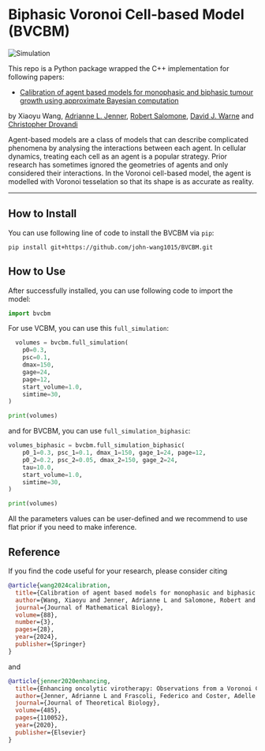 # Biphasic Voronoi Cell-based Model (BVCBM)
![Simulation](https://img.shields.io/badge/Simulation-Agent--based%20models-blue)

This repo is a Python package wrapped the C++ implementation for following papers:
- [Calibration of agent based models for monophasic and biphasic tumour growth using approximate Bayesian computation](https://link.springer.com/article/10.1007/s00285-024-02045-4)

by Xiaoyu Wang, [Adrianne L. Jenner](https://www.adriannejenner.com/), [Robert Salomone](https://robsalomone.com/), [David J. Warne](https://sites.google.com/view/dj-warne) and [Christopher Drovandi](https://chrisdrovandi.weebly.com/)

Agent-based models are a class of models that can describe complicated phenomena by analysing the interactions between each agent. In cellular dynamics, treating each cell as an agent is a popular strategy. Prior research has sometimes ignored the geometries of agents and only considered their interactions. In the Voronoi cell-based model, the agent is modelled with Voronoi tesselation so that its shape is as accurate as reality.

***
## How to Install

You can use following line of code to install the BVCBM via `pip`:

```commandline
pip install git+https://github.com/john-wang1015/BVCBM.git
```

## How to Use

After successfully installed, you can use following code to import the model:

```python
import bvcbm
```

For use VCBM, you can use this `full_simulation`:

``` python
  volumes = bvcbm.full_simulation(
    p0=0.3,
    psc=0.1,
    dmax=150,
    gage=24,
    page=12,
    start_volume=1.0,
    simtime=30,
)

print(volumes)
```

and for BVCBM, you can use `full_simulation_biphasic`:
```python
volumes_biphasic = bvcbm.full_simulation_biphasic(
    p0_1=0.3, psc_1=0.1, dmax_1=150, gage_1=24, page=12,
    p0_2=0.2, psc_2=0.05, dmax_2=150, gage_2=24,
    tau=10.0,
    start_volume=1.0,
    simtime=30,
)

print(volumes)
```

All the parameters values can be user-defined and we recommend to use flat prior if you need to make inference.

## Reference
If you find the code useful for your research, please consider citing

```bib
@article{wang2024calibration,
  title={Calibration of agent based models for monophasic and biphasic tumour growth using approximate Bayesian computation},
  author={Wang, Xiaoyu and Jenner, Adrianne L and Salomone, Robert and Warne, David J and Drovandi, Christopher},
  journal={Journal of Mathematical Biology},
  volume={88},
  number={3},
  pages={28},
  year={2024},
  publisher={Springer}
}
```
and
```bib
@article{jenner2020enhancing,
  title={Enhancing oncolytic virotherapy: Observations from a Voronoi Cell-Based model},
  author={Jenner, Adrianne L and Frascoli, Federico and Coster, Adelle CF and Kim, Peter S},
  journal={Journal of Theoretical Biology},
  volume={485},
  pages={110052},
  year={2020},
  publisher={Elsevier}
}
```

